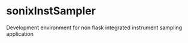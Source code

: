 # sonixInstSampler
Development environment for non flask integrated instrument sampling application
